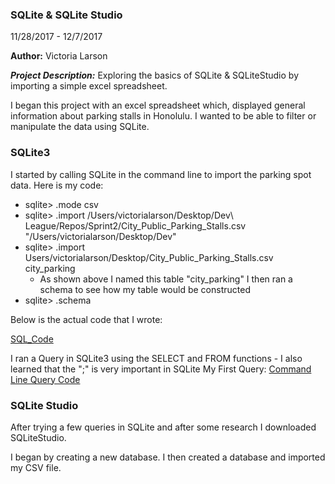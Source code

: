### SQLite & SQLite Studio

11/28/2017 - 12/7/2017

**Author:** Victoria Larson


__*Project Description:*__ Exploring the basics of SQLite & SQLiteStudio by importing a simple excel spreadsheet.

I began this project with an excel spreadsheet which, displayed general information about parking stalls in Honolulu. I wanted to be able to filter or manipulate the data using SQLite.

### SQLite3

I started by calling SQLite in the command line to import the parking spot data.
Here is my code:

- sqlite> .mode csv
- sqlite> .import /Users/victorialarson/Desktop/Dev\ League/Repos/Sprint2/City_Public_Parking_Stalls.csv
 "/Users/victorialarson/Desktop/Dev\"
- sqlite> .import Users/victorialarson/Desktop/City_Public_Parking_Stalls.csv city_parking
  - As shown above I named this table "city_parking"
I then ran a schema to see how my table would be constructed  
- sqlite> .schema

Below is the actual code that I wrote:

[SQL_Code](SQLcode.jpeg)

I ran a Query in SQLite3 using the SELECT and FROM functions - I also learned that the ";" is very important in SQLite
My First Query:
[Command Line Query Code](CL_qry.jpeg)

### SQLite Studio

After trying a few queries in SQLite and after some research I downloaded SQLiteStudio.

I began by creating a new database. I then created a database and imported my CSV file.
